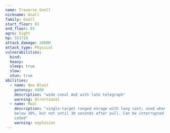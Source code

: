 ```yaml
---
name: Traverse Gnoll
nickname: Gnoll
family: Gnoll
start_floor: 81
end_floor: 83
agro: Sight
hp: 551719
attack_damage: 20000
attack_type: Physical
vulnerabilities:
  bind: 
  heavy: 
  sleep: true
  slow: 
  stun: true
abilities:
  - name: Nox Blast
    potency: 4000
    description: "wide conal AoE with late telegraph"
    warning: directional
  - name: Maul
    description: "single-target ranged enrage with long cast; used when HP goes
    below 30%, but not until 30 seconds after pull. Can be interrupted or
    LoSed"
    warning: explosion
---
```

